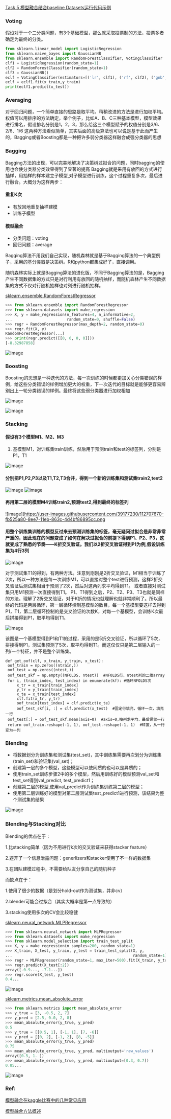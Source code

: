 [Task 5 模型融合结合baseline Datasets运行代码示例](https://github.com/frankyangdev/aliyun-tianchi-datamining-heartbeatclassification/blob/main/T5%20-%20HeartbeatClassification-Ensambling.ipynb)

### Voting

假设对于一个二分类问题，有3个基础模型，那么就采取投票制的方法，投票多者确定为最终的分类。

```python
from sklearn.linear_model import LogisticRegression
from sklearn.naive_bayes import GaussianNB
from sklearn.ensemble import RandomForestClassifier, VotingClassifier
clf1 = LogisticRegression(random_state=1)
clf2 = RandomForestClassifier(random_state=1)
clf3 = GaussianNB()
eclf = VotingClassifier(estimators=[('lr', clf1), ('rf', clf2), ('gnb', clf3)])
eclf = eclf1.fit(x_train,y_train)
print(eclf1.predict(x_test))
```

### Averaging

对于回归问题，一个简单直接的思路是取平均。稍稍改进的方法是进行加权平均。权值可以用排序的方法确定，举个例子，比如A、B、C三种基本模型，模型效果进行排名，假设排名分别是1，2，3，那么给这三个模型赋予的权值分别是3/6、2/6、1/6 
这两种方法看似简单，其实后面的高级算法也可以说是基于此而产生的，Bagging或者Boosting都是一种把许多弱分类器这样融合成强分类器的思想

### Bagging
Bagging方法的出现，可以完美地解决了决策树过拟合的问题，同时bagging的使用也会使分类器分类效果得到了显著的提高
Bagging就是采用有放回的方式进行抽样，用抽样的样本建立子模型,对子模型进行训练，这个过程重复多次，最后进行融合。大概分为这样两步：
#### 重复K次
* 有放回地重复抽样建模
* 训练子模型

#### 模型融合 
* 分类问题：voting
* 回归问题：average

Bagging算法不用我们自己实现，随机森林就是基于Bagging算法的一个典型例子，采用的基分类器是决策树。R和python都集成好了，直接调用。

随机森林实际上就是Bagging算法的进化版，不同于Bagging算法的是，Bagging产生不同数据集的方式只是对行利用有放回的随机抽样，而随机森林产生不同数据集的方式不仅对行随机抽样也对列进行随机抽样。

[sklearn.ensemble.RandomForestRegressor](https://scikit-learn.org/stable/modules/generated/sklearn.ensemble.RandomForestRegressor.html)

```python
>>> from sklearn.ensemble import RandomForestRegressor
>>> from sklearn.datasets import make_regression
>>> X, y = make_regression(n_features=4, n_informative=2,
...                        random_state=0, shuffle=False)
>>> regr = RandomForestRegressor(max_depth=2, random_state=0)
>>> regr.fit(X, y)
RandomForestRegressor(...)
>>> print(regr.predict([[0, 0, 0, 0]]))
[-8.32987858]

```
![image](https://user-images.githubusercontent.com/39177230/112706453-300de400-8edf-11eb-9306-90200134c5fa.png)

### Boosting

Boosting的思想是一种迭代的方法，每一次训练的时候都更加关心分类错误的样例，给这些分类错误的样例增加更大的权重，下一次迭代的目标就是能够更容易辨别出上一轮分类错误的样例。最终将这些弱分类器进行加权相加

![image](https://user-images.githubusercontent.com/39177230/112707902-b29ba100-8ee9-11eb-823d-9f5049b34cb1.png)

![image](https://user-images.githubusercontent.com/39177230/112707911-be876300-8ee9-11eb-9ddd-51586baf11a6.png)


### Stacking

#### 假设有3个模型M1、M2、M3
1. 基模型M1，对训练集train训练，然后用于预测train和test的标签列，分别是P1，T1

![image](https://user-images.githubusercontent.com/39177230/112707638-c5ad7180-8ee7-11eb-9698-12aebca0368f.png)

#### 分别把P1,P2,P3以及T1,T2,T3合并，得到一个新的训练集和测试集train2,test2

![image](https://user-images.githubusercontent.com/39177230/112707648-dd84f580-8ee7-11eb-97d6-685f618a2102.png) ![image](https://user-images.githubusercontent.com/39177230/112707652-e675c700-8ee7-11eb-8691-a0850bae3cd2.png)

#### 再用第二层的模型M4训练train2,预测test2,得到最终的标签列
![image](https://user-images.githubusercontent.com/39177230/112707670-fb525a80-8ee7-11eb-863c-4d4bf86895cc.png

#### 用整个训练集训练的模型反过来去预测训练集的标签，毫无疑问过拟合是非常非常严重的，因此现在的问题变成了如何在解决过拟合的前提下得到P1、P2、P3，这就变成了熟悉的节奏——K折交叉验证。我们以2折交叉验证得到P1为例,假设训练集为4行3列

![image](https://user-images.githubusercontent.com/39177230/112707707-2ccb2600-8ee8-11eb-85f5-65b3e3f082b2.png)

对于测试集T1的得到，有两种方法。注意到刚刚是2折交叉验证，M1相当于训练了2次，所以一种方法是每一次训练M1，可以直接对整个test进行预测，这样2折交叉验证后测试集相当于预测了2次，然后对这两列求平均得到T1。
或者直接对测试集只用M1预测一次直接得到T1。
P1、T1得到之后，P2、T2、P3、T3也就是同样的方法。理解了2折交叉验证，对于K折的情况也就理解也就非常顺利了。所以最终的代码是两层循环，第一层循环控制基模型的数目，每一个基模型要这样去得到P1，T1，第二层循环控制的是交叉验证的次数K，对每一个基模型，会训练K次最后拼接得到P1，取平均得到T1。

![image](https://user-images.githubusercontent.com/39177230/112707743-74ea4880-8ee8-11eb-8e8b-ef7de55e3896.png)

该图是一个基模型得到P1和T1的过程，采用的是5折交叉验证，所以循环了5次，拼接得到P1，测试集预测了5次，取平均得到T1。而这仅仅只是第二层输入的一列/一个特征，并不是整个训练集。

```pyhton
def get_oof(clf, x_train, y_train, x_test):
 oof_train = np.zeros((ntrain,))  
 oof_test = np.zeros((ntest,))
 oof_test_skf = np.empty((NFOLDS, ntest))  #NFOLDS行，ntest列的二维array
 for i, (train_index, test_index) in enumerate(kf): #循环NFOLDS次
     x_tr = x_train[train_index]
     y_tr = y_train[train_index]
     x_te = x_train[test_index]
     clf.fit(x_tr, y_tr)
     oof_train[test_index] = clf.predict(x_te)
     oof_test_skf[i, :] = clf.predict(x_test)  #固定行填充，循环一次，填充一行
 oof_test[:] = oof_test_skf.mean(axis=0)  #axis=0,按列求平均，最后保留一行
 return oof_train.reshape(-1, 1), oof_test.reshape(-1, 1)  #转置，从一行变为一列
```

### Blending

* 将数据划分为训练集和测试集(test_set)，其中训练集需要再次划分为训练集(train_set)和验证集(val_set)；
* 创建第一层的多个模型，这些模型可以使同质的也可以是异质的；
* 使用train_set训练步骤2中的多个模型，然后用训练好的模型预测val_set和test_set得到val_predict, test_predict1；
* 创建第二层的模型,使用val_predict作为训练集训练第二层的模型；
* 使用第二层训练好的模型对第二层测试集test_predict1进行预测，该结果为整个测试集的结果

![image](https://user-images.githubusercontent.com/39177230/112708018-5c7b2d80-8eea-11eb-978e-e191fa4cf297.png)


### Blending与Stacking对比
Blending的优点在于：

1.比stacking简单（因为不用进行k次的交叉验证来获得stacker feature）

2.避开了一个信息泄露问题：generlizers和stacker使用了不一样的数据集

3.在团队建模过程中，不需要给队友分享自己的随机种子

而缺点在于：

1.使用了很少的数据（是划分hold-out作为测试集，并非cv）

2.blender可能会过拟合（其实大概率是第一点导致的）

3.stacking使用多次的CV会比较稳健


[sklearn.neural_network.MLPRegressor](https://scikit-learn.org/stable/modules/generated/sklearn.neural_network.MLPRegressor.html)

```python
>>> from sklearn.neural_network import MLPRegressor
>>> from sklearn.datasets import make_regression
>>> from sklearn.model_selection import train_test_split
>>> X, y = make_regression(n_samples=200, random_state=1)
>>> X_train, X_test, y_train, y_test = train_test_split(X, y,
...                                                     random_state=1)
>>> regr = MLPRegressor(random_state=1, max_iter=500).fit(X_train, y_train)
>>> regr.predict(X_test[:2])
array([-0.9..., -7.1...])
>>> regr.score(X_test, y_test)
0.4...
```



![image](https://user-images.githubusercontent.com/39177230/112706461-3c923c80-8edf-11eb-8524-6860c8663d5e.png)

[sklearn.metrics.mean_absolute_error](https://scikit-learn.org/stable/modules/generated/sklearn.metrics.mean_absolute_error.html)

```python
>>> from sklearn.metrics import mean_absolute_error
>>> y_true = [3, -0.5, 2, 7]
>>> y_pred = [2.5, 0.0, 2, 8]
>>> mean_absolute_error(y_true, y_pred)
0.5
>>> y_true = [[0.5, 1], [-1, 1], [7, -6]]
>>> y_pred = [[0, 2], [-1, 2], [8, -5]]
>>> mean_absolute_error(y_true, y_pred)
0.75
>>> mean_absolute_error(y_true, y_pred, multioutput='raw_values')
array([0.5, 1. ])
>>> mean_absolute_error(y_true, y_pred, multioutput=[0.3, 0.7])
0.85...
```

![image](https://user-images.githubusercontent.com/39177230/112707558-4750cf80-8ee7-11eb-9dcc-519fe358e3c7.png)

### Ref:
[模型融合在kaggle比赛中的几种常见应用](https://blog.csdn.net/sinat_26811377/article/details/98495425?ops_request_misc=%257B%2522request%255Fid%2522%253A%2522161681205016780266220058%2522%252C%2522scm%2522%253A%252220140713.130102334.pc%255Fall.%2522%257D&request_id=161681205016780266220058&biz_id=0&utm_medium=distribute.pc_search_result.none-task-blog-2~all~first_rank_v2~rank_v29-5-98495425.first_rank_v2_pc_rank_v29&utm_term=%E6%A8%A1%E5%9E%8B%E8%9E%8D%E5%90%88%E7%9A%84%E4%B8%89%E7%A7%8D%E6%96%B9%E5%BC%8F&spm=1018.2226.3001.4187)

[模型融合方法概述](https://blog.csdn.net/muyimo/article/details/80066449?ops_request_misc=%257B%2522request%255Fid%2522%253A%2522161681205016780269821374%2522%252C%2522scm%2522%253A%252220140713.130102334..%2522%257D&request_id=161681205016780269821374&biz_id=0&utm_medium=distribute.pc_search_result.none-task-blog-2~all~sobaiduend~default-2-80066449.first_rank_v2_pc_rank_v29&utm_term=%E6%A8%A1%E5%9E%8B%E8%9E%8D%E5%90%88%E7%9A%84%E4%B8%89%E7%A7%8D%E6%96%B9%E5%BC%8F&spm=1018.2226.3001.4187)

